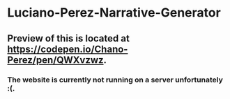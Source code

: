 # Luciano-Perez-Narrative-Generator
## Preview of this is located at https://codepen.io/Chano-Perez/pen/QWXvzwz.
### The website is currently not running on a server unfortunately :(.
